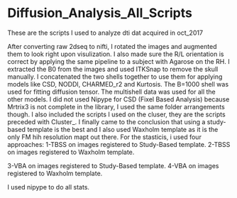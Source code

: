 # Diffusion_Analysis_All_Scripts
These are the scripts I used to analyze dti dat acquired in oct_2017

After converting raw 2dseq to nifti, I rotated the images and augmented them to look right upon visulization.
I also made sure the R/L orientation is correct by applying the same pipeline to a subject with Agarose on the RH.
I extracted the B0 from the images and used ITKSnap to remove the skull manually.
I concatenated the two shells together to use them for applying models like CSD, NODDI, CHARMED_r2 and Kurtosis.
The B=1000 shell was used for fitting diffusion tensor.
The multishell data was used for all the other models.
I did not used Nipype for CSD (Fixel Based Analysis) because Mrtrix3 is not complete in the library, I used the same folder arrangements though.
I also included the scripts I used on the cluser, they are the scripts preceded with Cluster_.
I finally came to the conclusion that using a study-based template is the best and I also used Waxholm template as it is the only FM hih resolution mapt out there.
For the stasticis, i used four approaches:
1-TBSS on images registered to Study-Based template.
2-TBSS on images registered to Waxholm template.

3-VBA on images registered to Study-Based template.
4-VBA on images registered to Waxholm template.

I used nipype to do all stats.
